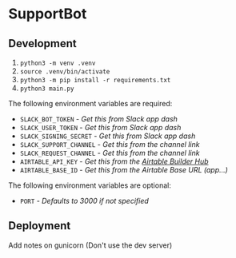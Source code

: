 # SupportBot

## Development

1. `python3 -m venv .venv`
2. `source .venv/bin/activate`
3. `python3 -m pip install -r requirements.txt`
4. `python3 main.py`

The following environment variables are required:

- `SLACK_BOT_TOKEN` - _Get this from Slack app dash_
- `SLACK_USER_TOKEN` - _Get this from Slack app dash_
- `SLACK_SIGNING_SECRET` - _Get this from Slack app dash_
- `SLACK_SUPPORT_CHANNEL` - _Get this from the channel link_
- `SLACK_REQUEST_CHANNEL` - _Get this from the channel link_
- `AIRTABLE_API_KEY` - _Get this from the [Airtable Builder Hub](https://airtable.com/create/tokens)_
- `AIRTABLE_BASE_ID` - _Get this from the Airtable Base URL (app...)_

The following environment variables are optional:
- `PORT` - _Defaults to 3000 if not specified_

## Deployment

Add notes on gunicorn (Don't use the dev server)
